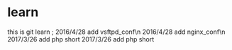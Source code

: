 learn
=====
this is git learn ;
2016/4/28 		add 	vsftpd_conf\n
2016/4/28 		add 	nginx_conf\n
2017/3/26		add	php short
2017/3/26		add	php short

